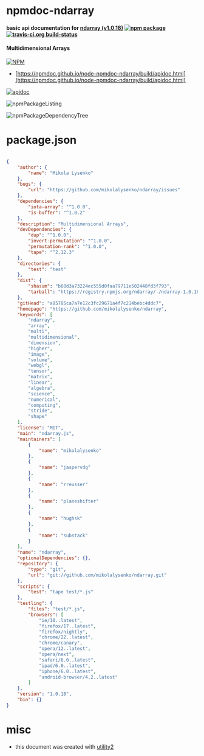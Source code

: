 # npmdoc-ndarray

#### basic api documentation for  [ndarray (v1.0.18)](https://github.com/mikolalysenko/ndarray)  [![npm package](https://img.shields.io/npm/v/npmdoc-ndarray.svg?style=flat-square)](https://www.npmjs.org/package/npmdoc-ndarray) [![travis-ci.org build-status](https://api.travis-ci.org/npmdoc/node-npmdoc-ndarray.svg)](https://travis-ci.org/npmdoc/node-npmdoc-ndarray)

#### Multidimensional Arrays

[![NPM](https://nodei.co/npm/ndarray.png?downloads=true&downloadRank=true&stars=true)](https://www.npmjs.com/package/ndarray)

- [https://npmdoc.github.io/node-npmdoc-ndarray/build/apidoc.html](https://npmdoc.github.io/node-npmdoc-ndarray/build/apidoc.html)

[![apidoc](https://npmdoc.github.io/node-npmdoc-ndarray/build/screenCapture.buildCi.browser.%252Ftmp%252Fbuild%252Fapidoc.html.png)](https://npmdoc.github.io/node-npmdoc-ndarray/build/apidoc.html)

![npmPackageListing](https://npmdoc.github.io/node-npmdoc-ndarray/build/screenCapture.npmPackageListing.svg)

![npmPackageDependencyTree](https://npmdoc.github.io/node-npmdoc-ndarray/build/screenCapture.npmPackageDependencyTree.svg)



# package.json

```json

{
    "author": {
        "name": "Mikola Lysenko"
    },
    "bugs": {
        "url": "https://github.com/mikolalysenko/ndarray/issues"
    },
    "dependencies": {
        "iota-array": "^1.0.0",
        "is-buffer": "^1.0.2"
    },
    "description": "Multidimensional Arrays",
    "devDependencies": {
        "dup": "^1.0.0",
        "invert-permutation": "^1.0.0",
        "permutation-rank": "^1.0.0",
        "tape": "^2.12.3"
    },
    "directories": {
        "test": "test"
    },
    "dist": {
        "shasum": "b60d3a73224ec555d0faa79711e502448fd3f793",
        "tarball": "https://registry.npmjs.org/ndarray/-/ndarray-1.0.18.tgz"
    },
    "gitHead": "a85785ca7a7e12c3fc29671a4f7c214bebc4ddc7",
    "homepage": "https://github.com/mikolalysenko/ndarray",
    "keywords": [
        "ndarray",
        "array",
        "multi",
        "multidimensional",
        "dimension",
        "higher",
        "image",
        "volume",
        "webgl",
        "tensor",
        "matrix",
        "linear",
        "algebra",
        "science",
        "numerical",
        "computing",
        "stride",
        "shape"
    ],
    "license": "MIT",
    "main": "ndarray.js",
    "maintainers": [
        {
            "name": "mikolalysenko"
        },
        {
            "name": "jaspervdg"
        },
        {
            "name": "rreusser"
        },
        {
            "name": "planeshifter"
        },
        {
            "name": "hughsk"
        },
        {
            "name": "substack"
        }
    ],
    "name": "ndarray",
    "optionalDependencies": {},
    "repository": {
        "type": "git",
        "url": "git://github.com/mikolalysenko/ndarray.git"
    },
    "scripts": {
        "test": "tape test/*.js"
    },
    "testling": {
        "files": "test/*.js",
        "browsers": [
            "ie/10..latest",
            "firefox/17..latest",
            "firefox/nightly",
            "chrome/22..latest",
            "chrome/canary",
            "opera/12..latest",
            "opera/next",
            "safari/6.0..latest",
            "ipad/6.0..latest",
            "iphone/6.0..latest",
            "android-browser/4.2..latest"
        ]
    },
    "version": "1.0.18",
    "bin": {}
}
```



# misc
- this document was created with [utility2](https://github.com/kaizhu256/node-utility2)
